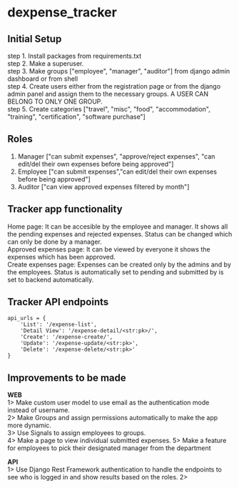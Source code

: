 # dexpense_tracker

## Initial Setup
step 1. Install packages from requirements.txt <br/>
step 2. Make a superuser. <br/>
step 3. Make groups ["employee", "manager", "auditor"] from django admin dashboard or from shell<br/>
step 4. Create users either from the registration page or from the django admin panel and assign them to the necessary groups. A USER CAN BELONG TO ONLY ONE GROUP. <br/>
step 5. Create categories ["travel", "misc", "food", "accommodation", "training", "certification", "software purchase"] <br/>

## Roles
1. Manager ["can submit expenses", "approve/reject expenses", "can edit/del their own expenses before being approved"] <br/> 
2. Employee ["can submit expenses","can edit/del their own expenses before being approved"] <br/>
3. Auditor ["can view approved expenses filtered by month"] <br/>

## Tracker app functionality
Home page: It can be accesible by the employee and manager. It shows all the pending expenses and rejected expenses. Status can be changed which can only be done by a manager.<br/>
Approved expenses page: It can be viewed by everyone it shows the expenses which has been approved. <br/>
Create expenses page: Expenses can be created only by the admins and by the employees. Status is automatically set to pending and submitted by is set to backend automatically. <br/>


## Tracker API endpoints
    api_urls = {
        'List': '/expense-list',
        'Detail View': '/expense-detail/<str:pk>/',
        'Create': '/expense-create/',
        'Update': '/expense-update/<str:pk>',
        'Delete': '/expense-delete/<str:pk>'
    }
 
## Improvements to be made
<strong>WEB</strong>  <br/>
1> Make custom user model to use email as the authentication mode instead of username. <br/>
2> Make Groups and assign permissions automatically to make the app more dynamic. <br/>
3> Use Signals to assign employees to groups. <br/>
4> Make a page to view individual submitted expenses.
5> Make a feature for employees to pick their designated manager from the department

<strong>API</strong>  <br/>
1> Use Django Rest Framework authentication to handle the endpoints to see who is logged in and show results based on the roles.
2> 
